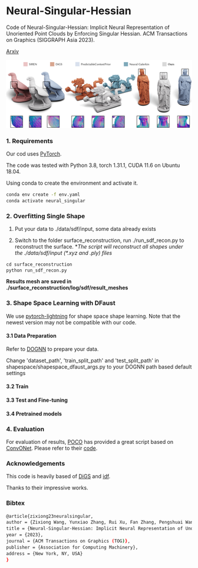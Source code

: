 # Neural-Singular-Hessian

Code of Neural-Singular-Hessian: Implicit Neural Representation of Unoriented Point Clouds by Enforcing Singular Hessian. ACM Transactions on Graphics (SIGGRAPH Asia 2023).

[Arxiv](https://arxiv.org/abs/2309.01793)

![RP](assets/RP.jpg)

### 1. Requirements

Our cod uses [PyTorch](https://pytorch.org/).

The code was tested with Python 3.8, torch 1.31.1, CUDA 11.6 on Ubuntu 18.04.

Using conda to create the environment and activate it.

```bash
conda env create -f env.yaml
conda activate neural_singular
```

### 2. Overfitting Single Shape

1. Put your data to ./data/sdf/input, some data already exists

2. Switch to the folder surface_reconstruction, run ./run_sdf_recon.py to reconstruct the surface. **The script will reconstruct all shapes under the ./data/sdf/input (*.xyz and *.ply) files**

```
cd surface_reconstruction
python run_sdf_recon.py
```

**Results mesh are saved in ./surface_reconstruction/log/sdf/result_meshes**

### 3. Shape Space Learning with DFaust

We use [pytorch-lightning](https://lightning.ai/) for shape space shape learning. Note that the newest version may not be compatible with our code.

#### 3.1 Data Preparation

Refer to [DOGNN](https://github.com/microsoft/DualOctreeGNN#4-unsupervised-surface-reconstruction-with-dfaust) to prepare your data.

Change 'dataset_path', 'train_split_path' and 'test_split_path' in shapespace/shapespace_dfaust_args.py to your DOGNN path based default settings

#### 3.2 Train

#### 3.3 Test and Fine-tuning

#### 3.4 Pretrained models

### 4. Evaluation

For evaluation of results, [POCO](https://github.com/valeoai/POCO) has provided a great script based on [ConvONet](https://github.com/autonomousvision/convolutional_occupancy_networks). Please refer to their [code](https://github.com/valeoai/POCO/blob/main/eval/src/eval.py).

### Acknowledgements

This code is heavily based of [DiGS](https://github.com/Chumbyte/DiGS) and [idf](https://github.com/yifita/idf).

Thanks to their impressive works.

### Bibtex

```bash
@article{zixiong23neuralsingular,
author = {Zixiong Wang, Yunxiao Zhang, Rui Xu, Fan Zhang, Pengshuai Wang, Shuangmin Chen, Shiqing Xin, Wenping Wang, Changhe Tu},
title = {Neural-Singular-Hessian: Implicit Neural Representation of Unoriented Point Clouds by Enforcing Singular Hessian},
year = {2023},
journal = {ACM Transactions on Graphics (TOG)},
publisher = {Association for Computing Machinery},
address = {New York, NY, USA}
}
```



